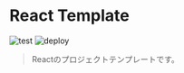 # React Template

![test](https://github.com/shun-shobon/react-template/workflows/test/badge.svg)
![deploy](https://github.com/shun-shobon/react-template/workflows/deploy/badge.svg)

> Reactのプロジェクトテンプレートです。
